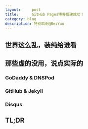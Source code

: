```yaml
---
layout:     post
title:      GitHub Pages博客搭建成功！
category: blog
description: 特别鸣谢@BeiYuu
---
```


## 世界这么乱，装纯给谁看



## 那些虚的没用，说点实际的



### GoDaddy & DNSPod



### GitHub & Jekyll


 

### Disqus



## TL;DR

